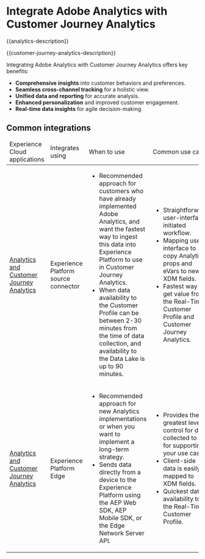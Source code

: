 ---
---

# Integrate Adobe Analytics with Customer Journey Analytics

{{analytics-description}}

{{customer-journey-analytics-description}}

Integrating Adobe Analytics with Customer Journey Analytics offers key benefits:

+ **Comprehensive insights** into customer behaviors and preferences.
+ **Seamless cross-channel tracking** for a holistic view.
+ **Unified data and reporting** for accurate analysis.
+ **Enhanced personalization** and improved customer engagement.
+ **Real-time data insights** for agile decision-making.

## Common integrations

<table>
    <thead>
        <tr>
            <td>Experience Cloud applications</td>
            <td>Integrates using</td>
            <td>When to use</td>
            <td>Common use cases</td>
        </tr>
    </thead>
    <tbody>
        <tr>
            <td><a href="../../integrations/tutorials/analytics-cja/experience-platform-source-connector.md" target="_blank" rel="noreferrer">Analytics and Customer Journey Analytics</a></td>
            <td>Experience Platform source connector</td>
            <td>
                <ul>
                    <li>Recommended approach for customers who have already implemented Adobe Analytics, and want the fastest way to ingest this data into Experience Platform to use in Customer Journey Analytics.</li>
                    <li>When data availability to the Customer Profile can be between 2-30 minutes from the time of data collection, and availability to the Data Lake is up to 90 minutes.</li>
                </ul>
            </td>
            <td>
                <ul>
                    <li>Straightforward, user-interface initiated workflow.</li>
                    <li>Mapping user-interface to copy Analytics props and eVars to new XDM fields.</li>
                    <li>Fastest way to get value from the Real-Time Customer Profile and Customer Journey Analytics.</li>
                </ul>
            </td>
        </tr>
        <tr>
            <td><a href="../../integrations/tutorials/analytics-cja/experience-platform-edge.md" target="_blank" rel="noreferrer">Analytics and Customer Journey Analytics</a></td>
            <td>Experience Platform Edge</td>
            <td>
                <ul>
                    <li>Recommended approach for new Analytics implementations or when you want to implement a long-term strategy.</li>
                    <li>Sends data directly from a device to the Experience Platform using the AEP Web SDK, AEP Mobile SDK, or the Edge Network Server API.</li>
                </ul>
            </td>
            <td>
                <ul>
                    <li>Provides the greatest level of control for data collected to use for supporting your use cases.</li>
                    <li>Client-side data is easily mapped to XDM fields.</li>
                    <li>Quickest data availability to the Real-Time Customer Profile.</li>
                </ul>
            </td>
        </tr>  
    </tbody>          
</table>
